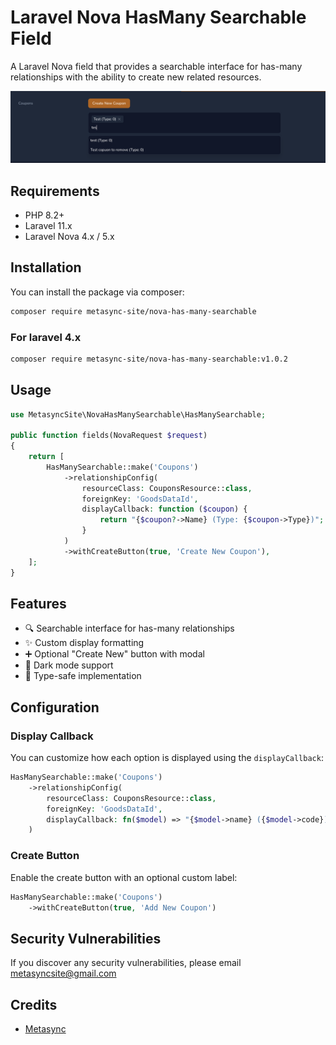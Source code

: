 # Laravel Nova HasMany Searchable Field

A Laravel Nova field that provides a searchable interface for has-many relationships with the ability to create new related resources.


![screenshot of the search relations tool](./screenshot.png)

## Requirements

- PHP 8.2+
- Laravel 11.x
- Laravel Nova 4.x / 5.x

## Installation

You can install the package via composer:

```bash
composer require metasync-site/nova-has-many-searchable
```

### For laravel 4.x
```bash
composer require metasync-site/nova-has-many-searchable:v1.0.2
```

## Usage

```php
use MetasyncSite\NovaHasManySearchable\HasManySearchable;

public function fields(NovaRequest $request)
{
    return [
        HasManySearchable::make('Coupons')
            ->relationshipConfig(
                resourceClass: CouponsResource::class,
                foreignKey: 'GoodsDataId',
                displayCallback: function ($coupon) {
                    return "{$coupon?->Name} (Type: {$coupon->Type})";
                }
            )
            ->withCreateButton(true, 'Create New Coupon'),
    ];
}
```

## Features

- 🔍 Searchable interface for has-many relationships
- ✨ Custom display formatting
- ➕ Optional "Create New" button with modal
- 🎨 Dark mode support
- 🎯 Type-safe implementation

## Configuration

### Display Callback

You can customize how each option is displayed using the `displayCallback`:

```php
HasManySearchable::make('Coupons')
    ->relationshipConfig(
        resourceClass: CouponsResource::class,
        foreignKey: 'GoodsDataId',
        displayCallback: fn($model) => "{$model->name} ({$model->code})"
    )
```

### Create Button

Enable the create button with an optional custom label:

```php
HasManySearchable::make('Coupons')
    ->withCreateButton(true, 'Add New Coupon')
```

## Security Vulnerabilities

If you discover any security vulnerabilities, please email metasyncsite@gmail.com

## Credits
- [Metasync](https://github.com/metasyncSite)

